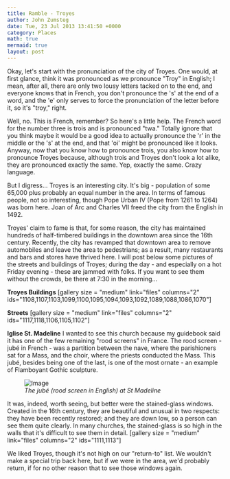 ```yaml
---
title: Ramble - Troyes
author: John Zumsteg
date: Tue, 23 Jul 2013 13:41:50 +0000
category: Places
math: true
mermaid: true
layout: post
---
```

Okay, let's start with the pronunciation of the city of Troyes. One would, at first glance, think it was pronounced as we pronounce "Troy" in English; I mean, after all, there are only two lousy letters tacked on to the end, and everyone knows that in French, you don't pronounce the 's' at the end of a word, and the 'e' only serves to force the pronunciation of the letter before it, so it's "troy," right.

Well, no. This is French, remember? So here's a little help. The French word for the number three is trois and is pronounced "twa." Totally ignore that you think maybe it would be a good idea to actually pronounce the 'r' in the middle or the 's' at the end, and that 'oi' might be pronounced like it looks. Anyway, now that you know how to pronounce trois, you also know how to pronounce Troyes because, although trois and Troyes don't look a lot alike, they are pronounced exactly the same. Yep, exactly the same. Crazy language.

But I digress... Troyes is an interesting city. It's big - population of some 65,000 plus probably an equal number in the area. In terms of famous people, not so interesting, though Pope Urban IV (Pope from 1261 to 1264) was born here. Joan of Arc and Charles VII freed the city from the English in 1492. 

Troyes' claim to fame is that, for some reason, the city has maintained hundreds of half-timbered buildings in the downtown area since the 16th century. Recently, the city has revamped that downtown area to remove automobiles and leave the area to pedestrians; as a result, many restaurants and bars and stores have thrived here. I will post below some pictures of the streets and buildings of Troyes; during the day - and especially on a hot Friday evening - these are jammed with folks. If you want to see them without the crowds, be there at 7:30 in the morning...

<b>Troyes Buildings</b>
[gallery size = "medium" link="files" columns="2" ids="1108,1107,1103,1099,1100,1095,1094,1093,1092,1089,1088,1086,1070"]

<b>Streets</b>
[gallery size = "medium" link="files" columns="2" ids="1117,1118,1106,1105,1102"]

<b>Iglise St. Madeline</b>
I wanted to see this church because my guidebook said it has one of the few remaining "rood screens" in France. The rood screen - jubé in French - was a partition between the nave, where the parishioners sat for a Mass, and the choir, where the priests conducted the Mass. This jubé, besides being one of the last, is one of the most ornate - an example of Flamboyant Gothic sculpture.
<figure>
	<img src="{{"/assets/images/2013/07/DSC03522.jpg" | prepend: site.baseurl | prepend: site.url }}" alt="Image" />
	<figcaption><em>The jubé (rood screen in English) at St Madeline</em></figcaption>
</figure>



It was, indeed, worth seeing, but better were the stained-glass windows. Created in the 16th century, they are beautiful and unusual in two respects: they have been recently restored; and they are down low, so a person can see them quite clearly. In many churches, the stained-glass is so high in the walls that it's difficult to see them in detail. 
[gallery size = "medium" link="files" columns="2" ids="1111,1113"]

We liked Troyes, though it's not high on our "return-to" list. We wouldn't make a special trip back here, but if we were in the area, we'd probably return, if for no other reason that to see those windows again.
